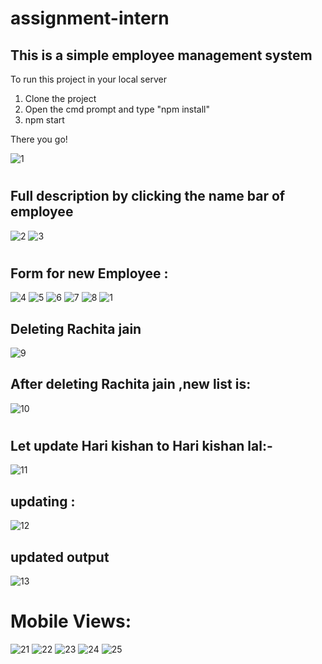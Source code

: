# assignment-intern
## This is a simple employee management system
 To run this project in your local server
 1. Clone the project
 2. Open the cmd prompt and type "npm install"
 3. npm start
 
 There you go!


![1](https://user-images.githubusercontent.com/48439116/63788505-3e66d900-c913-11e9-92f3-4e8eaea9956a.jpg)
#
## Full description by clicking the name bar of employee
![2](https://user-images.githubusercontent.com/48439116/63788506-3e66d900-c913-11e9-9704-5e6b2f1067fc.jpg)
![3](https://user-images.githubusercontent.com/48439116/63788507-3e66d900-c913-11e9-8c31-bc464bf8a2b0.jpg)
# 
## Form for new Employee :

![4](https://user-images.githubusercontent.com/48439116/63788508-3eff6f80-c913-11e9-95c5-bc500cec39ee.jpg)
![5](https://user-images.githubusercontent.com/48439116/63788509-3eff6f80-c913-11e9-98ad-8e27e66ad99c.jpg)
![6](https://user-images.githubusercontent.com/48439116/63788510-3eff6f80-c913-11e9-9fe5-f1b186bc6e2d.jpg)
![7](https://user-images.githubusercontent.com/48439116/63788511-3eff6f80-c913-11e9-84d3-6c4aa4935fdd.jpg)
![8](https://user-images.githubusercontent.com/48439116/63788512-3f980600-c913-11e9-95b7-2d75bca44f65.jpg)
![1](https://user-images.githubusercontent.com/48439116/63788505-3e66d900-c913-11e9-92f3-4e8eaea9956a.jpg)
## Deleting Rachita jain
![9](https://user-images.githubusercontent.com/48439116/63788514-3f980600-c913-11e9-87de-b35ef0298c4b.jpg)
## After deleting Rachita jain ,new list is:
![10](https://user-images.githubusercontent.com/48439116/63788515-3f980600-c913-11e9-8432-ddee3ffb0092.jpg)

#
## Let update Hari kishan to Hari kishan lal:-
![11](https://user-images.githubusercontent.com/48439116/63789169-73276000-c914-11e9-8fea-4f933fd2f44f.jpg)
## updating :
![12](https://user-images.githubusercontent.com/48439116/63789170-73276000-c914-11e9-8e21-3d41f4a3f69c.jpg)
## updated output
![13](https://user-images.githubusercontent.com/48439116/63789171-73bff680-c914-11e9-8f41-db3f9563c3d3.jpg)
#
#
# Mobile Views:

![21](https://user-images.githubusercontent.com/48439116/63789705-8424a100-c915-11e9-904b-bf0e9e1b86aa.jpg)
![22](https://user-images.githubusercontent.com/48439116/63789706-84bd3780-c915-11e9-9552-bea2bdce7276.jpg)
![23](https://user-images.githubusercontent.com/48439116/63789707-84bd3780-c915-11e9-9747-952e649a15a0.jpg)
![24](https://user-images.githubusercontent.com/48439116/63789708-84bd3780-c915-11e9-9d7c-2aac87c78572.jpg)
![25](https://user-images.githubusercontent.com/48439116/63789709-8555ce00-c915-11e9-876e-9b1f34f5cda1.jpg)
